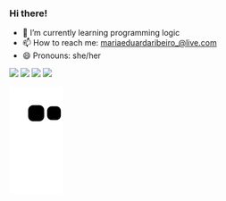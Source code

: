 ### Hi there! 

- 🌱 I’m currently learning programming logic
- 📫 How to reach me: mariaeduardaribeiro_@live.com
- 😄 Pronouns: she/her

<div> 
   <a href="https://www.instagram.com/xmariaeduardaribeiro/" target="_blank"><img src="https://img.shields.io/badge/-Instagram-%23E4405F?style=for-the-badge&logo=instagram&logoColor=white" target="_blank"></a>
 <a href="discordapp.com/users/430875300235182083" target="_blank"><img src="https://img.shields.io/badge/Discord-7289DA?style=for-the-badge&logo=discord&logoColor=white" target="_blank"></a> 
  <a href = "mailto:xmariaeduardaribeiro@gmail.com"><img src="https://img.shields.io/badge/-Gmail-%23333?style=for-the-badge&logo=gmail&logoColor=white" target="_blank"></a>
  <a href="https://www.linkedin.com/in/xmariaeduardaribeiro/" target="_blank"><img src="https://img.shields.io/badge/-LinkedIn-%230077B5?style=for-the-badge&logo=linkedin&logoColor=white" target="_blank"></a> 
   
![Snake animation](https://github.com/rafaballerini/rafaballerini/blob/output/github-contribution-grid-snake.svg)
 
</div>
          
          
  

